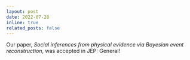 ```yaml
---
layout: post
date: 2022-07-28
inline: true
related_posts: false
---
```


Our paper, *Social inferences from physical evidence via Bayesian event reconstruction*, was accepted in JEP: General!